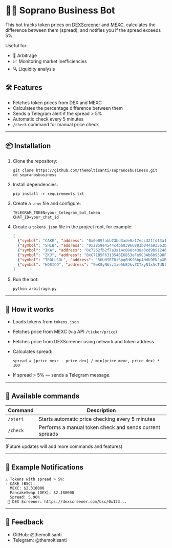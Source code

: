 # 💼💵 Soprano Business Bot

This bot tracks token prices on [DEXScreener](https://dexscreener.com) and [MEXC](https://www.mexc.com), calculates the difference between them (spread), and notifies you if the spread exceeds 5%.

Useful for:
- 💱 Arbitrage
- 📈 Monitoring market inefficiencies
- 🔍 Liquidity analysis

## 🛠 Features

- Fetches token prices from DEX and MEXC
- Calculates the percentage difference between them
- Sends a Telegram alert if the spread > 5%
- Automatic check every 5 minutes
- `/check` command for manual price check

---

## 📦 Installation
1. Clone the repository:
   ```
   git clone https://github.com/themoltisanti/sopranosbusiness.git
   cd sopranosbusiness
   ```

2. Install dependencies:

   ```env
   pip install -r requirements.txt
   ```
3. Create a `.env` file and configure:

   ```env
   TELEGRAM_TOKEN=your_telegram_bot_token
   CHAT_ID=your_chat_id
   ```
4. Create a `tokens.json` file in the project root, for example:

   ```json
   [
     {"symbol": "CAKE", "address": "0x0e09fabb73bd3ade0a17ecc321fd13a19e81ce82", "chain": "bsc"},
     {"symbol": "SHIB", "address": "0x2859e4544c4bb03966803b044a93563bd2d0dd4d", "chain": "bsc"},
     {"symbol": "IKA", "address": "0x7262fb2f7a3a14c888c438a3cd9b912469a58cf60f367352c46584262e8299aa::ika::IKA", "chain": "sui"},
     {"symbol": "ZKJ", "address": "0xC71B5F631354BE6853eFe9C3Ab6b9590F8302e81", "chain":"bsc"}, 
     {"symbol": "TROLLSOL", "address": "5UUH9RTDiSpq6HKS6bp4NdU9PNJpXRXuiw6ShBTBhgH2", "chain":"solana"},
     {"symbol": "HOSICO", "address": "9wK8yN6iz1ie5kEJkvZCTxyN1x5sTdNfx8yeMY8Ebonk", "chain": "solana"}
   ]
   ```
5. Run the bot:

   ```bash
   python arbitrage.py
   ```

---

## 🧠 How it works

* Loads tokens from `tokens.json`
* Fetches price from MEXC (via API `/ticker/price`)
* Fetches price from DEXScreener using network and token address
* Calculates spread:

  ```text
  spread = |price_mexc - price_dex| / min(price_mexc, price_dex) * 100
  ```
* If spread > 5% — sends a Telegram message.

---

## 💬 Available commands

| Command  | Description                                             |
| -------- | ------------------------------------------------------- |
| `/start` | Starts automatic price checking every 5 minutes         |
| `/check` | Performs a manual token check and sends current spreads |

(Future updates will add more commands and features)

---

## 📎 Example Notifications

```
⚠️ Tokens with spread > 5%:
- CAKE (BSC):
  MEXC: $2.310000
  PancakeSwap (DEX): $2.180000
  Spread: 5.96%
 🔗 DEX Screener: https://dexscreener.com/bsc/0x123...
```

---

## 🙋 Feedback

* GitHub: @themoltisanti
* Telegram: @themoltisanti
